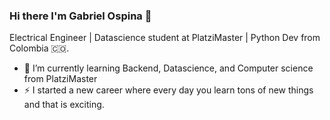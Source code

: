 ### Hi there I'm Gabriel Ospina 👋

Electrical Engineer | Datascience student at PlatziMaster | Python Dev from Colombia :colombia:.
- 🌱 I’m currently learning Backend, Datascience, and Computer science from PlatziMaster
- ⚡ I started a new career where every day you learn tons of new things and that is exciting.


<!--
**Gabospa/Gabospa** is a ✨ _special_ ✨ repository because its `README.md` (this file) appears on your GitHub profile.

Here are some ideas to get you started:

- 🔭 I’m currently working on ...
- 🌱 I’m currently learning ...
- 👯 I’m looking to collaborate on ...
- 🤔 I’m looking for help with ...
- 💬 Ask me about ...
- 📫 How to reach me: ...
- 😄 Pronouns: ...
- ⚡ Fun fact: ...
-->
